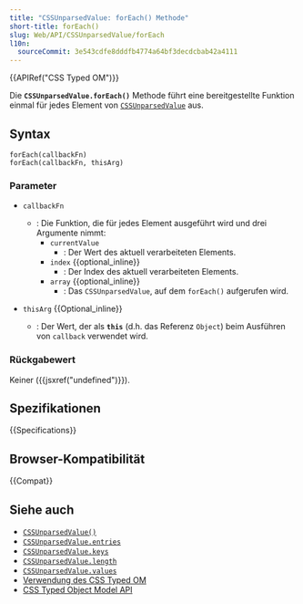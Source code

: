 ```yaml
---
title: "CSSUnparsedValue: forEach() Methode"
short-title: forEach()
slug: Web/API/CSSUnparsedValue/forEach
l10n:
  sourceCommit: 3e543cdfe8dddfb4774a64bf3decdcbab42a4111
---
```


{{APIRef("CSS Typed OM")}}

Die **`CSSUnparsedValue.forEach()`** Methode
führt eine bereitgestellte Funktion einmal für jedes Element von
[`CSSUnparsedValue`](/de/docs/Web/API/CSSUnparsedValue) aus.

## Syntax

```js-nolint
forEach(callbackFn)
forEach(callbackFn, thisArg)
```

### Parameter

- `callbackFn`

  - : Die Funktion, die für jedes Element ausgeführt wird und drei Argumente nimmt:
    - `currentValue`
      - : Der Wert des aktuell verarbeiteten Elements.
    - `index` {{optional_inline}}
      - : Der Index des aktuell verarbeiteten Elements.
    - `array` {{optional_inline}}
      - : Das `CSSUnparsedValue`, auf dem `forEach()` aufgerufen wird.

- `thisArg` {{Optional_inline}}
  - : Der Wert, der als **`this`** (d.h. das Referenz
    `Object`) beim Ausführen von `callback` verwendet wird.

### Rückgabewert

Keiner ({{jsxref("undefined")}}).

## Spezifikationen

{{Specifications}}

## Browser-Kompatibilität

{{Compat}}

## Siehe auch

- [`CSSUnparsedValue()`](/de/docs/Web/API/CSSUnparsedValue/CSSUnparsedValue)
- [`CSSUnparsedValue.entries`](/de/docs/Web/API/CSSUnparsedValue/entries)
- [`CSSUnparsedValue.keys`](/de/docs/Web/API/CSSUnparsedValue/keys)
- [`CSSUnparsedValue.length`](/de/docs/Web/API/CSSUnparsedValue/length)
- [`CSSUnparsedValue.values`](/de/docs/Web/API/CSSUnparsedValue/values)
- [Verwendung des CSS Typed OM](/de/docs/Web/API/CSS_Typed_OM_API/Guide)
- [CSS Typed Object Model API](/de/docs/Web/API/CSS_Typed_OM_API)
